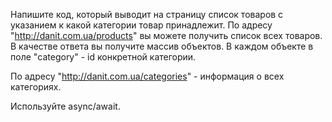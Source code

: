 Напишите код, который выводит на страницу список товаров с 
указанием к какой категории товар принадлежит.
По адресу "http://danit.com.ua/products" 
вы можете получить список всех товаров. 
В качестве ответа вы получите массив объектов. 
В каждом объекте в поле "category" - id конкретной категории. 

По адресу "http://danit.com.ua/categories" - информация о всех категориях.

Используйте async/await.
